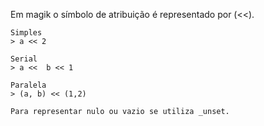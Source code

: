 Em magik o símbolo de atribuição é representado por (<<).

```
Simples 
> a << 2

Serial
> a <<  b << 1

Paralela 
> (a, b) << (1,2)

Para representar nulo ou vazio se utiliza _unset.

```